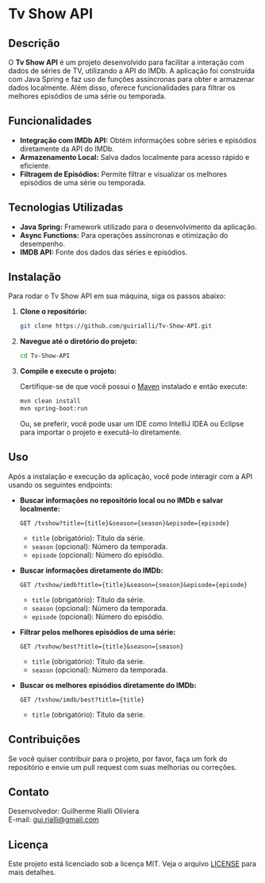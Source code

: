 
# Tv Show API

## Descrição

O **Tv Show API** é um projeto desenvolvido para facilitar a interação com dados de séries de TV, utilizando a API do IMDb. A aplicação foi construída com Java Spring e faz uso de funções assíncronas para obter e armazenar dados localmente. Além disso, oferece funcionalidades para filtrar os melhores episódios de uma série ou temporada.

## Funcionalidades

- **Integração com IMDb API:** Obtém informações sobre séries e episódios diretamente da API do IMDb.
- **Armazenamento Local:** Salva dados localmente para acesso rápido e eficiente.
- **Filtragem de Episódios:** Permite filtrar e visualizar os melhores episódios de uma série ou temporada.

## Tecnologias Utilizadas

- **Java Spring:** Framework utilizado para o desenvolvimento da aplicação.
- **Async Functions:** Para operações assíncronas e otimização do desempenho.
- **IMDB API:** Fonte dos dados das séries e episódios.

## Instalação

Para rodar o Tv Show API em sua máquina, siga os passos abaixo:

1. **Clone o repositório:**

   ```bash
   git clone https://github.com/guirialli/Tv-Show-API.git
   ```

2. **Navegue até o diretório do projeto:**

   ```bash
   cd Tv-Show-API
   ```

3. **Compile e execute o projeto:**

   Certifique-se de que você possui o [Maven](https://maven.apache.org/) instalado e então execute:

   ```bash
   mvn clean install
   mvn spring-boot:run
   ```

   Ou, se preferir, você pode usar um IDE como IntelliJ IDEA ou Eclipse para importar o projeto e executá-lo diretamente.

## Uso

Após a instalação e execução da aplicação, você pode interagir com a API usando os seguintes endpoints:

- **Buscar informações no repositório local ou no IMDb e salvar localmente:**

  ```http
  GET /tvshow?title={title}&season={season}&episode={episode}
  ```

  - `title` (obrigatório): Título da série.
  - `season` (opcional): Número da temporada.
  - `episode` (opcional): Número do episódio.

- **Buscar informações diretamente do IMDb:**

  ```http
  GET /tvshow/imdb?title={title}&season={season}&episode={episode}
  ```

  - `title` (obrigatório): Título da série.
  - `season` (opcional): Número da temporada.
  - `episode` (opcional): Número do episódio.

- **Filtrar pelos melhores episódios de uma série:**

  ```http
  GET /tvshow/best?title={title}&season={season}
  ```

  - `title` (obrigatório): Título da série.
  - `season` (opcional): Número da temporada.

- **Buscar os melhores episódios diretamente do IMDb:**

  ```http
  GET /tvshow/imdb/best?title={title}
  ```

  - `title` (obrigatório): Título da série.

## Contribuições

Se você quiser contribuir para o projeto, por favor, faça um fork do repositório e envie um pull request com suas melhorias ou correções.

## Contato

Desenvolvedor: Guilherme Rialli Oliviera  
E-mail: [gui.rialli@gmail.com](mailto:gui.rialli@gmail.com)

## Licença

Este projeto está licenciado sob a licença MIT. Veja o arquivo [LICENSE](LICENSE) para mais detalhes.
